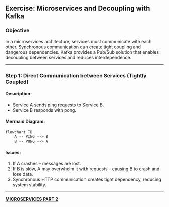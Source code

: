 ## Exercise: Microservices and Decoupling with Kafka

### Objective

In a microservices architecture, services must communicate with each other. Synchronous communication can create tight coupling and dangerous dependencies. Kafka provides a Pub/Sub solution that enables decoupling between services and reduces interdependence.

---

### Step 1: Direct Communication between Services (Tightly Coupled)

#### Description:

* Service A sends ping requests to Service B.
* Service B responds with pong.

#### Mermaid Diagram:

```mermaid
flowchart TD
    A -- PING --> B
    B -- PONG --> A

```

#### Issues:

1. If A crashes – messages are lost.
2. If B is slow, A may overwhelm it with requests – causing B to crash and lose data.
3. Synchronous HTTP communication creates tight dependency, reducing system stability.

---


**[MICROSERVICES PART 2](https://github.com/elevy99927/Jenkins-k8s/blob/main/Final-Exam/MicroServices/MS-Part2.md)**